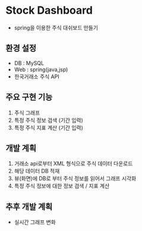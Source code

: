 # Stock Dashboard
- spring을 이용한 주식 대쉬보드 만들기

## 환경 설정
- DB : MySQL
- Web : spring(java,jsp)
- 한국거래소 주식 API

## 주요 구현 기능
1. 주식 그래프 
2. 특정 주식 정보 검색 (기간 입력)
3. 특정 주식 지표 계산 (기간 입력)

## 개발 계획
1. 거래소 api로부터 XML 형식으로 주식 데이터 다운로드
2. 해당 데이터 DB 적재
2. 뷰(화면)에 DB로 부터 주식 정보를 읽어서 그래프 시각화
3. 특정 주식 정보에 대한 정보 검색 / 지표 계산

## 추후 개발 계획
- 실시간 그래프 변화
